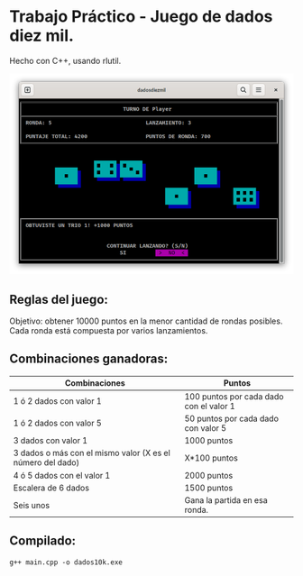 # Trabajo Práctico - Juego de dados diez mil.

Hecho con C++, usando rlutil.

![Gameplay](gameplay-image.png)

## Reglas del juego: 
Objetivo: obtener 10000 puntos en la menor cantidad de rondas posibles. Cada ronda está compuesta por varios lanzamientos.

## Combinaciones ganadoras:
| Combinaciones | Puntos |
|-------------------------|-----------------------------------------|
| 1 ó 2 dados con valor 1 | 100 puntos por cada dado con el valor 1 |
| 1 ó 2 dados con valor 5 | 50 puntos por cada dado con valor 5 |
| 3 dados con valor 1 | 1000 puntos |
| 3 dados o más con el mismo valor (X es el número del dado) | X*100 puntos |
| 4 ó 5 dados con el valor 1 | 2000 puntos |
| Escalera de 6 dados | 1500 puntos |
| Seis unos | Gana la partida en esa ronda. |



## Compilado:
```
g++ main.cpp -o dados10k.exe
```